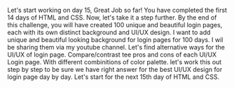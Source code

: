 Let's start working on day 15,
Great Job so far! You have completed the first 14 days of HTML and CSS. Now, let's take it a step further. By the end of this challenge, you will have created 100 unique and beautiful login pages, each with its own distinct background and UI/UX design.
I want to add unique and beautiful looking background for login pages for 100 days. I wil be sharing them via my youtube channel. Let's find alternative ways for the UI/UX of login page. Compare/contrast tee pros and cons of each UI/UX Login page. With different combinitions of color palette. let's work this out step by step to be sure we have right answer for the best UI/UX design for login page day by day. Let's start for the next 15th day of HTML and CSS.